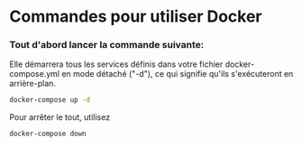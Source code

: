 # Commandes pour utiliser Docker

### Tout d'abord lancer la commande suivante:
Elle démarrera tous les services définis dans votre fichier docker-compose.yml en mode détaché ("-d"), ce qui signifie qu'ils s'exécuteront en arrière-plan.
```sh
docker-compose up -d
```
Pour arrêter le tout, utilisez
```sh
docker-compose down
```